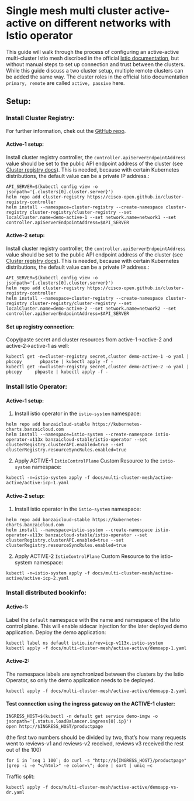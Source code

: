 # Single mesh multi cluster active-active on different networks with Istio operator
This guide will walk through the process of configuring an active-active multi-cluster Istio mesh discribed in the official [Istio documentation](https://istio.io/latest/docs/setup/install/multicluster/multi-primary_multi-network/), but without manual steps to set up connection and trust between the clusters. While this guide discuss a two cluster setup, multiple remote clusters can be added the same way. The cluster roles in the official Istio documentation `primary, remote` are called `active, passive` here.
## Setup:

### Install Cluster Registry:
For further information, chek out the [GitHub repo](https://github.com/cisco-open/cluster-registry-controller#quickstart).
#### Active-1 setup:
Install cluster registry controller, the `controller.apiServerEndpointAddress` value should be set to the public API endpoint address of the cluster (see [Cluster registry docs](https://github.com/cisco-open/cluster-registry-controller/tree/master/deploy/charts/cluster-registry#installing-the-chart)). This is needed, because with certain Kubernetes distributions, the default value can be a private IP address.:
```
API_SERVER=$(kubectl config view -o jsonpath='{.clusters[0].cluster.server}')
helm repo add cluster-registry https://cisco-open.github.io/cluster-registry-controller
helm install --namespace=cluster-registry --create-namespace cluster-registry cluster-registry/cluster-registry --set localCluster.name=demo-active-1 --set network.name=network1 --set controller.apiServerEndpointAddress=$API_SERVER
```
#### Active-2 setup:
Install cluster registry controller, the `controller.apiServerEndpointAddress` value should be set to the public API endpoint address of the cluster (see [Cluster registry docs](https://github.com/cisco-open/cluster-registry-controller/tree/master/deploy/charts/cluster-registry#installing-the-chart)). This is needed, because with certain Kubernetes distributions, the default value can be a private IP address.:
```
API_SERVER=$(kubectl config view -o jsonpath='{.clusters[0].cluster.server}')
helm repo add cluster-registry https://cisco-open.github.io/cluster-registry-controller
helm install --namespace=cluster-registry --create-namespace cluster-registry cluster-registry/cluster-registry --set localCluster.name=demo-active-2 --set network.name=network2 --set controller.apiServerEndpointAddress=$API_SERVER
```
#### Set up registry connection:
Copy/paste secret and cluster resources from active-1->active-2 and active-2->active-1 as well:
```
kubectl get -n=cluster-registry secret,cluster demo-active-1 -o yaml | pbcopy       pbpaste | kubectl apply -f -
kubectl get -n=cluster-registry secret,cluster demo-active-2 -o yaml | pbcopy     pbpaste | kubectl apply -f -
```
### Install Istio Operator:
#### Active-1 setup:
1. Install istio operator in the `istio-system` namespace:
```
helm repo add banzaicloud-stable https://kubernetes-charts.banzaicloud.com
helm install --namespace=istio-system --create-namespace istio-operator-v113x banzaicloud-stable/istio-operator --set clusterRegistry.clusterAPI.enabled=true --set clusterRegistry.resourceSyncRules.enabled=true
```
2. Apply ACTIVE-1 `IstioControlPlane` Custom Resource to the `istio-system` namespace:
```
kubectl -n=istio-system apply -f docs/multi-cluster-mesh/active-active/active-icp-1.yaml
```
#### Active-2 setup:
1. Install istio operator in the `istio-system` namespace:
```
helm repo add banzaicloud-stable https://kubernetes-charts.banzaicloud.com
helm install --namespace=istio-system --create-namespace istio-operator-v113x banzaicloud-stable/istio-operator --set clusterRegistry.clusterAPI.enabled=true --set clusterRegistry.resourceSyncRules.enabled=true
```
2. Apply ACTIVE-2 `IstioControlPlane` Custom Resource to the istio-system namespace:
```
kubectl -n=istio-system apply -f docs/multi-cluster-mesh/active-active/active-icp-2.yaml
```

### Install distributed bookinfo:
#### Active-1:
Label the `default` namespace with the name and namespace of the Istio control plane. This will enable sidecar injection for the later deployed demo application. Deploy the demo application:
```
kubectl label ns default istio.io/rev=icp-v113x.istio-system
kubectl apply -f docs/multi-cluster-mesh/active-active/demoapp-1.yaml
```
#### Active-2:
The namespace labels are synchronized between the clusters by the Istio Operator, so only the demo application needs to be deployed.
```
kubectl apply -f docs/multi-cluster-mesh/active-active/demoapp-2.yaml
```

#### Test connection using the ingress gateway on the ACTIVE-1 cluster:
```
INGRESS_HOST=$(kubectl -n default get service demo-imgw -o jsonpath='{.status.loadBalancer.ingress[0].ip}')
open http://$INGRESS_HOST/productpage
```
(the first two numbers should be divided by two, that’s how many requests went to reviews-v1 and reviews-v2 received, reviews v3 received the rest out of the 100)
```
for i in `seq 1 100`; do curl -s "http://${INGRESS_HOST}/productpage" |grep -i -e "</html>" -e color=\"; done | sort | uniq –c
```

Traffic split:
```
kubectl apply -f docs/multi-cluster-mesh/active-active/demoapp-vs-dr.yaml
```
